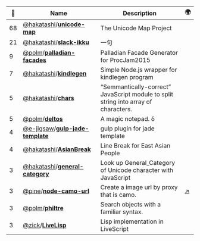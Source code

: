 |:star2: | Name | Description | 🌍|
|---|---|---|---|
|68|[@hakatashi](https://github.com/hakatashi)/[**unicode-map**](https://github.com/hakatashi/unicode-map)|The Unicode Map Project||
|21|[@hakatashi](https://github.com/hakatashi)/[**slack-ikku**](https://github.com/hakatashi/slack-ikku)|一句||
|9|[@polm](https://github.com/polm)/[**palladian-facades**](https://github.com/polm/palladian-facades)|Palladian Facade Generator for ProcJam2015||
|7|[@hakatashi](https://github.com/hakatashi)/[**kindlegen**](https://github.com/hakatashi/kindlegen)|Simple Node.js wrapper for kindlegen program||
|5|[@hakatashi](https://github.com/hakatashi)/[**chars**](https://github.com/hakatashi/chars)|“Semmantically-correct” JavaScript module to split string into array of characters.||
|5|[@polm](https://github.com/polm)/[**deltos**](https://github.com/polm/deltos)|A magic notepad. δ||
|4|[@e-jigsaw](https://github.com/e-jigsaw)/[**gulp-jade-template**](https://github.com/e-jigsaw/gulp-jade-template)|gulp plugin for jade template||
|4|[@hakatashi](https://github.com/hakatashi)/[**AsianBreak**](https://github.com/hakatashi/AsianBreak)|Line Break for East Asian People||
|3|[@hakatashi](https://github.com/hakatashi)/[**general-category**](https://github.com/hakatashi/general-category)|Look up General_Category of Unicode character with JavaScript||
|3|[@pine](https://github.com/pine)/[**node-camo-url**](https://github.com/pine/node-camo-url)|Create a image url by proxy that is camo.|[:arrow_upper_right:](https://www.npmjs.com/package/camo-url)|
|3|[@polm](https://github.com/polm)/[**philtre**](https://github.com/polm/philtre)|Search objects with a familiar syntax.||
|3|[@zick](https://github.com/zick)/[**LiveLisp**](https://github.com/zick/LiveLisp)|Lisp implementation in LiveScript||

